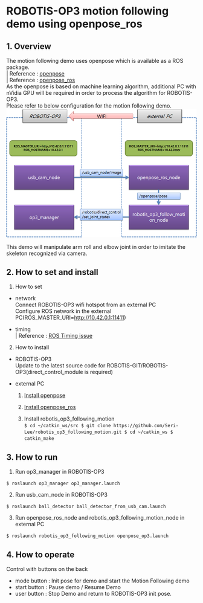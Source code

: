 # ROBOTIS-OP3 motion following demo using openpose_ros

## 1. Overview  
The motion following demo uses openpose which is available as a ROS package.  
 | Reference : [openpose](https://github.com/CMU-Perceptual-Computing-Lab/openpose)  
 | Reference : [openpose_ros](https://github.com/ildoonet/ros-openpose)  
As the openpose is based on machine learning algorithm, additional PC with nVidia GPU will be required in order to process the algorithm for ROBOTIS-OP3.  
Please refer to below configuration for the motion following demo. 
![System Structure](https://raw.githubusercontent.com/Seri-Lee/robotis_op3_following_motion/master/doc/system_structure.png)

This demo will manipulate arm roll and elbow joint in order to imitate the skeleton recognized via camera.

## 2. How to set and install
1. How to set  
 - network  
    Connect ROBOTIS-OP3 wifi hotspot from an external PC  
    Configure ROS network in the external PC(ROS_MASTER_URI=http://10.42.0.1:11411)  

 - timing  
     | Reference : [ROS Timing issue](http://wiki.ros.org/ROS/NetworkSetup#Timing_issues.2C_TF_complaining_about_extrapolation_into_the_future.3F)

2. How to install  
 - ROBOTIS-OP3  
     Update to the latest source code for ROBOTIS-GIT/ROBOTIS-OP3(direct_control_module is required)  

 - external PC  
     1. [Install openpose](https://github.com/CMU-Perceptual-Computing-Lab/openpose/blob/master/doc/installation.md)  

     2. [Install openpose_ros](https://github.com/ildoonet/ros-openpose#installation)  

     3. Install robotis_op3_following_motion  
       ```
       $ cd ~/catkin_ws/src
       $ git clone https://github.com/Seri-Lee/robotis_op3_following_motion.git
       $ cd ~/catkin_ws
       $ catkin_make
       ```


## 3. How to run
1. Run op3_manager in ROBOTIS-OP3
```
$ roslaunch op3_manager op3_manager.launch
```  

2. Run usb_cam_node in ROBOTIS-OP3
```
$ roslaunch ball_detector ball_detector_from_usb_cam.launch
```  

3. Run openpose_ros_node and robotis_op3_following_motion_node in external PC
```
$ roslaunch robotis_op3_following_motion openpose_op3.launch
```  


## 4. How to operate
Control with buttons on the back  

- mode button : Init pose for demo and start the Motion Following demo  
- start button : Pause demo / Resume Demo  
- user button : Stop Demo and return to ROBOTIS-OP3 init pose.  
